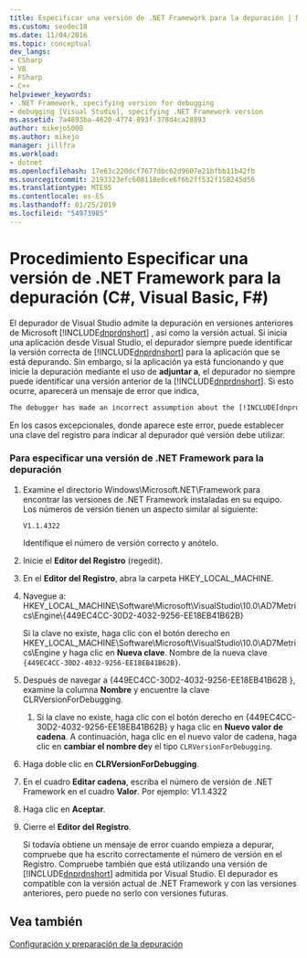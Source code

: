 ```yaml
---
title: Especificar una versión de .NET Framework para la depuración | Microsoft Docs
ms.custom: seodec18
ms.date: 11/04/2016
ms.topic: conceptual
dev_langs:
- CSharp
- VB
- FSharp
- C++
helpviewer_keywords:
- .NET Framework, specifying version for debugging
- debugging [Visual Studio], specifying .NET Framework version
ms.assetid: 7a4893ba-4620-4774-893f-378d4ca28893
author: mikejo5000
ms.author: mikejo
manager: jillfra
ms.workload:
- dotnet
ms.openlocfilehash: 17e63c220dcf7677dbc62d9607e21bfbb11b42fb
ms.sourcegitcommit: 2193323efc608118e0ce6f6b2ff532f158245d56
ms.translationtype: MTE95
ms.contentlocale: es-ES
ms.lasthandoff: 01/25/2019
ms.locfileid: "54973985"
---
```

# <a name="how-to-specify-a-net-framework-version-for-debugging-c-visual-basic-f"></a>Procedimiento Especificar una versión de .NET Framework para la depuración (C#, Visual Basic, F#)

El depurador de Visual Studio admite la depuración en versiones anteriores de Microsoft [!INCLUDE[dnprdnshort](../code-quality/includes/dnprdnshort_md.md)] , así como la versión actual. Si inicia una aplicación desde Visual Studio, el depurador siempre puede identificar la versión correcta de [!INCLUDE[dnprdnshort](../code-quality/includes/dnprdnshort_md.md)] para la aplicación que se está depurando. Sin embargo, si la aplicación ya está funcionando y que inicie la depuración mediante el uso de **adjuntar a**, el depurador no siempre puede identificar una versión anterior de la [!INCLUDE[dnprdnshort](../code-quality/includes/dnprdnshort_md.md)]. Si esto ocurre, aparecerá un mensaje de error que indica,  

``` cmd 
The debugger has made an incorrect assumption about the [!INCLUDE[dnprdnshort](../code-quality/includes/dnprdnshort_md.md)] version your application is going to use.  
```

En los casos excepcionales, donde aparece este error, puede establecer una clave del registro para indicar al depurador qué versión debe utilizar.  
  
### <a name="to-specify-a-net-framework-version-for-debugging"></a>Para especificar una versión de .NET Framework para la depuración  
  
1. Examine el directorio Windows\Microsoft.NET\Framework para encontrar las versiones de .NET Framework instaladas en su equipo. Los números de versión tienen un aspecto similar al siguiente:  
  
    `V1.1.4322`  
  
    Identifique el número de versión correcto y anótelo.  
  
2. Inicie el **Editor del Registro** (regedit).  
  
3. En el **Editor del Registro**, abra la carpeta HKEY_LOCAL_MACHINE.  
  
4. Navegue a: HKEY_LOCAL_MACHINE\Software\Microsoft\VisualStudio\10.0\AD7Metrics\Engine\\{449EC4CC-30D2-4032-9256-EE18EB41B62B}  
  
    Si la clave no existe, haga clic con el botón derecho en HKEY_LOCAL_MACHINE\Software\Microsoft\VisualStudio\10.0\AD7Metrics\Engine y haga clic en **Nueva clave**. Nombre de la nueva clave `{449EC4CC-30D2-4032-9256-EE18EB41B62B}`.  
  
5. Después de navegar a {449EC4CC-30D2-4032-9256-EE18EB41B62B }, examine la columna **Nombre** y encuentre la clave CLRVersionForDebugging.  
  
   1.  Si la clave no existe, haga clic con el botón derecho en {449EC4CC-30D2-4032-9256-EE18EB41B62B} y haga clic en **Nuevo valor de cadena**. A continuación, haga clic en el nuevo valor de cadena, haga clic en **cambiar el nombre de**y el tipo `CLRVersionForDebugging`.  
  
6. Haga doble clic en **CLRVersionForDebugging**.  
  
7. En el cuadro **Editar cadena**, escriba el número de versión de .NET Framework en el cuadro **Valor**. Por ejemplo: V1.1.4322  
  
8. Haga clic en **Aceptar**.  
  
9. Cierre el **Editor del Registro**.  
  
     Si todavía obtiene un mensaje de error cuando empieza a depurar, compruebe que ha escrito correctamente el número de versión en el Registro. Compruebe también que está utilizando una versión de [!INCLUDE[dnprdnshort](../code-quality/includes/dnprdnshort_md.md)] admitida por Visual Studio. El depurador es compatible con la versión actual de .NET Framework y con las versiones anteriores, pero puede no serlo con versiones futuras.  
  
## <a name="see-also"></a>Vea también  
 [Configuración y preparación de la depuración](../debugger/debugger-settings-and-preparation.md)